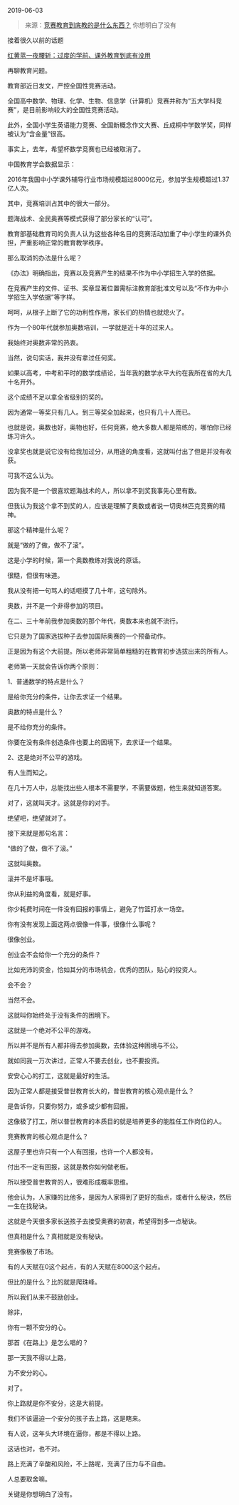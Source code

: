 2019-06-03

> 来源：[竞赛教育到底教的是什么东西？](http://mp.weixin.qq.com/s?__biz=MzU0MjYwNDU2Mw==&mid=2247486514&idx=2&sn=12d664c51c8bb43da46bf9571353af36&chksm=fb19604ecc6ee958392923204a5016b7a0090d1b4cae72abc31109ba3eef557199a4a1b67185&scene=27#wechat_redirect)
> 你想明白了没有

接着很久以前的话题

[红黄蓝一夜腰斩：过度的学前、课外教育到底有没用](http://mp.weixin.qq.com/s?__biz=MzU0MjYwNDU2Mw==&mid=2247485184&idx=1&sn=ae1101e39b90bcc26a42cb3282554acd&chksm=fb196b7ccc6ee26a1fa6656f20d91cbd91820a9d07ea86f249b787b817d9f0b804c119aa07c7&scene=21#wechat_redirect)  

再聊教育问题。

  

教育部近日发文，严控全国性竞赛活动。

  

全国高中数学、物理、化学、生物、信息学（计算机）竞赛并称为“五大学科竞赛”，是目前影响较大的全国性竞赛活动。

  

此外，全国小学生英语能力竞赛、全国新概念作文大赛、丘成桐中学数学奖，同样被认为“含金量”很高。

  

事实上，去年，希望杯数学竞赛也已经被取消了。

  

中国教育学会数据显示：

2016年我国中小学课外辅导行业市场规模超过8000亿元，参加学生规模超过1.37亿人次。

  

其中，竞赛培训占其中的很大一部分。

  

题海战术、全民奥赛等模式获得了部分家长的“认可”。

  

教育部基础教育司的负责人认为这些各种名目的竞赛活动加重了中小学生的课外负担，严重影响正常的教育教学秩序。

  

那么取消的办法是什么呢？

  

《办法》明确指出，竞赛以及竞赛产生的结果不作为中小学招生入学的依据。

  

在竞赛产生的文件、证书、奖章显著位置需标注教育部批准文号以及“不作为中小学招生入学依据”等字样。

  

呵呵，从根子上断了它的功利性作用，家长们的热情也就熄火了。

  

作为一个80年代就参加奥数培训，一学就是近十年的过来人。

  

我始终对奥数非常的热衷。

  

当然，说句实话，我并没有拿过任何奖。

  

如果以高考，中考和平时的数学成绩论，当年我的数学水平大约在我所在省的大几十名开外。

  

这个成绩不足以拿全省级别的奖的。

  

因为通常一等奖只有几人。到三等奖全加起来，也只有几十人而已。

  

也就是说，奥数也好，奥物也好，任何竞赛，绝大多数人都是陪练的，哪怕你已经练习许久。

  

没拿奖也就是说它没有给我加过分，从用途的角度看，这就叫付出了但是并没有收获。

  

可我不这么认为。

  

因为我不是一个很喜欢题海战术的人，所以拿不到奖我事先心里有数。

  

但我认为我这个拿不到奖的人，应该是理解了奥数或者说一切奥林匹克竞赛的精神。

  

那这个精神是什么呢？

  

就是“做的了做，做不了滚”。

  

这是小学的时候，第一个奥数教练对我说的原话。

  

很糙，但很有味道。

  

我从没有把一句骂人的话咂摸了几十年，这句除外。

  

奥数，并不是一个非得参加的项目。

  

在二、三十年前我参加奥数的那个年代，奥数本来也就不流行。

  

它只是为了国家选拔种子去参加国际奥赛的一个预备动作。

  

正是因为有这个大前提。所以老师非常简单粗糙的在教育初步选拔出来的所有人。  

  

老师第一天就会告诉你两个原则：

  

1、普通数学的特点是什么？

  

是给你充分的条件，让你去求证一个结果。

  

奥数的特点是什么？

  

是不给你充分的条件。

  

你要在没有条件创造条件也要上的困境下，去求证一个结果。

  

2、这是绝对不公平的游戏。

  

有人生而知之。

  

在几十万人中，总能找出些人根本不需要学，不需要做题，他生来就知道答案。

  

对了，这就叫天才。这就是你的对手。

  

绝望吧，绝望就对了。

  

接下来就是那句名言：

“做的了做，做不了滚。”

  

这就叫奥数。

  

滚并不是坏事哦。

  

你从利益的角度看，就是好事。

  

你少耗费时间在一件没有回报的事情上，避免了竹篮打水一场空。

  

你有没有发现上面这两点很像一件事，很像什么事呢？

  

很像创业。

  

创业会不会给你一个充分的条件？

  

比如充沛的资金，恰如其分的市场机会，优秀的团队，贴心的投资人。

  

会不会？

当然不会。

  

这就叫你始终处于没有条件的困境下。

  

这就是一个绝对不公平的游戏。  

  

所以并不是所有人都非得去参加奥数，去体验这种困境与不公。

  

就如同我一万次讲过，正常人不要去创业，也不要投资。

  

安安心心的打工，这就是最好的生活。

  

因为正常人都是接受普世教育长大的，普世教育的核心观点是什么？

  

是告诉你，只要你努力，或多或少都有回报。

  

这像极了打工，所以普世教育的本质目的就是培养更多的能胜任工作岗位的人。

  

竞赛教育的核心观点是什么？

  

这屋子里也许只有一个人有回报，也许一个人都没有。

  

付出不一定有回报，这就是教你如何做老板。

  

所以接受普世教育的人，很难形成概率思维。

  

他会认为，人家赚的比他多，是因为人家得到了更好的指点，或者什么秘诀，然后一生在找秘诀。

  

这就是今天很多家长送孩子去接受奥赛的初衷，希望得到多一点秘诀。

  

但真相是什么？真相就是没有秘诀。

  

竞赛像极了市场。

  

有的人天赋在0这个起点，有的人天赋在8000这个起点。

  

但比的是什么？比的就是爬珠峰。

  

所以我们从来不鼓励创业。

  

除非，

你有一颗不安分的心。

  

那首《在路上》是怎么唱的？

那一天我不得以上路，

为不安分的心。

  

对了。

  

你上路就是你不安分，这是大前提。

  

我们不该逼迫一个安分的孩子去上路，这是瞎来。

  

有人说，这年头大环境在逼你，都是不得以上路。  

  

这话也对，也不对。

  

路上充满了辛酸和风险，不上路呢，充满了压力与不自由。

  

人总要取舍嘛。

  

关键是你想明白了没有。


